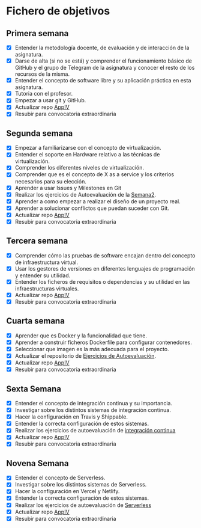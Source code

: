 # Fichero de objetivos

## Primera semana

- [x] Entender la metodología docente, de evaluación y de interacción de la asignatura.
- [x] Darse de alta (si no se está) y comprender el funcionamiento básico de GitHub y el grupo de Telegram de la asignatura y conocer el resto de los recursos de la misma.
- [x] Entender el concepto de software libre y su aplicación práctica en esta asignatura.
- [x] Tutoria con el profesor.
- [x] Empezar a usar git y GitHub.
- [x] Actualizar repo [AppIV](https://github.com/juanalberto58/AppIV) 
- [x] Resubir para convocatoria extraordinaria

## Segunda semana

- [x] Empezar a familiarizarse con el concepto de virtualización.
- [x] Entender el soporte en Hardware relativo a las técnicas de virtualización.
- [x] Comprender los diferentes niveles de virtualización.
- [x] Comprender que es el concepto de X as a service y los criterios necesarios para su elección.
- [x] Aprender a usar Issues y Milestones en Git
- [x] Realizar los ejercicios de Autoevaluación de la [Semana2](https://github.com/juanalberto58/EjerciciosIV.git).
- [x] Aprender a como empezar a realizar el diseño de un proyecto real.
- [x] Aprender a solucionar conflictos que puedan suceder con Git.
- [x] Actualizar repo [AppIV](https://github.com/juanalberto58/AppIV) 
- [x] Resubir para convocatoria extraordinaria

## Tercera semana

- [x] Comprender cómo las pruebas de software encajan dentro del concepto de infraestructura virtual.
- [x] Usar los gestores de versiones en diferentes lenguajes de programación y entender su utilidad.
- [x] Entender los ficheros de requisitos o dependencias y su utilidad en las infraestructuras virtuales.
- [x] Actualizar repo [AppIV](https://github.com/juanalberto58/AppIV) 
- [x] Resubir para convocatoria extraordinaria

## Cuarta semana

- [x] Aprender que es Docker y la funcionalidad que tiene.
- [x] Aprender a construir ficheros Dockerfile para configurar contenedores.
- [x] Seleccionar que imagen es la más adecuada para el proyecto.
- [x] Actualizar el repositorio de [Ejercicios de Autoevaluación](https://github.com/juanalberto58/EjerciciosIV).
- [x] Actualizar repo [AppIV](https://github.com/juanalberto58/AppIV) 
- [x] Resubir para convocatoria extraordinaria

## Sexta Semana

- [x] Entender el concepto de integración continua y su importancia.
- [x] Investigar sobre los distintos sistemas de integración continua.
- [x] Hacer la configuración en Travis y Shippable.
- [x] Entender la correcta configuración de estos sistemas.
- [x] Realizar los ejercicios de autoevaluación de [integración continua](https://github.com/juanalberto58/EjerciciosIV)
- [x] Actualizar repo [AppIV](https://github.com/juanalberto58/AppIV) 
- [x] Resubir para convocatoria extraordinaria

## Novena Semana

- [x] Entender el concepto de Serverless.
- [x] Investigar sobre los distintos sistemas de Serverless.
- [x] Hacer la configuración en Vercel y Netlify.
- [x] Entender la correcta configuración de estos sistemas.
- [x] Realizar los ejercicios de autoevaluación de [Serverless](https://github.com/juanalberto58/EjerciciosIV)
- [x] Actualizar repo [AppIV](https://github.com/juanalberto58/AppIV) 
- [x] Resubir para convocatoria extraordinaria